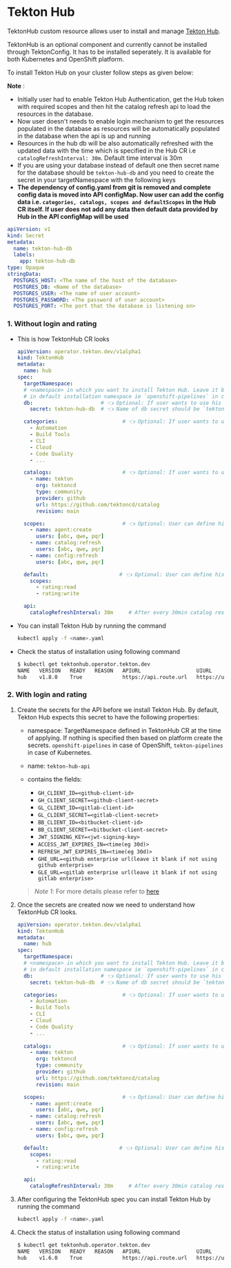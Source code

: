 # Tekton Hub

TektonHub custom resource allows user to install and manage [Tekton Hub][hub].

TektonHub is an optional component and currently cannot be installed through TektonConfig. It has to be installed
seperately. It is available for both Kubernetes and OpenShift platform.

To install Tekton Hub on your cluster follow steps as given below:


  **Note** :
  - Initially user had to enable Tekton Hub Authentication, get the Hub token with required scopes and then hit the catalog refresh api to load the resources in the database.
  - Now user doesn't needs to enable login mechanism to get the resources populated in the database as resources will be automatically populated in the database when the api is up and running
  - Resources in the hub db will be also automatically refreshed with the updated data with the time which is specified in the Hub CR i.e `catalogRefreshInterval: 30m`. Default time interval is 30m
  -  If you are using your database instead of default one then
  secret name for the database should be `tekton-hub-db` and you need to create the secret in your targetNamespace with the following keys
  - **The dependency of config.yaml from git is removed and complete config data is moved into API configMap. Now user can add the config data i.e.
    `categories, catalogs, scopes and defaultScopes` in the Hub CR itself. If user does not add any data then default
    data provided by Hub in the API configMap will be used**

  ```yaml
  apiVersion: v1
  kind: Secret
  metadata:
    name: tekton-hub-db
    labels:
      app: tekton-hub-db
  type: Opaque
  stringData:
    POSTGRES_HOST: <The name of the host of the database>
    POSTGRES_DB: <Name of the database>
    POSTGRES_USER: <The name of user account>
    POSTGRES_PASSWORD: <The password of user account>
    POSTGRES_PORT: <The port that the database is listening on>
  ```

### 1. Without login and rating

- This is how TektonHub CR looks

  ```yaml
  apiVersion: operator.tekton.dev/v1alpha1
  kind: TektonHub
  metadata:
    name: hub
  spec:
    targetNamespace:
    # <namespace> in which you want to install Tekton Hub. Leave it blank if in case you want to install
    # in default installation namespace ie `openshift-pipelines` in case of OpenShift and `tekton-pipelines` in case of Kubernetes
    db:                      # 👈 Optional: If user wants to use his database
      secret: tekton-hub-db  # 👈 Name of db secret should be `tekton-hub-db`
  
    categories:                     # 👈 Optional: If user wants to use his categories 
      - Automation
      - Build Tools
      - CLI
      - Cloud
      - Code Quality
      - ...
  
    catalogs:                       # 👈 Optional: If user wants to use his catalogs
      - name: tekton
        org: tektoncd
        type: community
        provider: github
        url: https://github.com/tektoncd/catalog
        revision: main

    scopes:                         # 👈 Optional: User can define his scopes  
      - name: agent:create
        users: [abc, qwe, pqr]
      - name: catalog:refresh
        users: [abc, qwe, pqr]
      - name: config:refresh
        users: [abc, qwe, pqr]

    default:                       # 👈 Optional: User can define his default scopes
      scopes:
        - rating:read
        - rating:write

    api:
      catalogRefreshInterval: 30m     # After every 30min catalog resources in the hub db would be refreshed to get the updated data from the catalog. Supported time units are As(A seconds), Bm(B minutes) Ch(C hours), Dd(D days) and Ew(E weeks).
  ```

- You can install Tekton Hub by running the command

    ```sh
    kubectl apply -f <name>.yaml
    ```

- Check the status of installation using following command

  ```sh
  $ kubectl get tektonhub.operator.tekton.dev
  NAME   VERSION   READY   REASON   APIURL                  UIURL
  hub    v1.8.0    True             https://api.route.url   https://ui.route.url
  ```

### 2. With login and rating
1. Create the secrets for the API before we install Tekton Hub. By default, Tekton Hub expects this secret to have the
   following properties:

    - namespace: TargetNamespace defined in TektonHub CR at the time of applying. If nothing is specified then based on
      platform create the secrets. `openshift-pipelines` in case of OpenShift, `tekton-pipelines` in case of Kubernetes.
    - name: `tekton-hub-api`
    - contains the fields:

        - `GH_CLIENT_ID=<github-client-id>`
        - `GH_CLIENT_SECRET=<github-client-secret>`
        - `GL_CLIENT_ID=<gitlab-client-id>`
        - `GL_CLIENT_SECRET=<gitlab-client-secret>`
        - `BB_CLIENT_ID=<bitbucket-client-id>`
        - `BB_CLIENT_SECRET=<bitbucket-client-secret>`
        - `JWT_SIGNING_KEY=<jwt-signing-key>`
        - `ACCESS_JWT_EXPIRES_IN=<time(eg 30d)>`
        - `REFRESH_JWT_EXPIRES_IN=<time(eg 30d)>`
        - `GHE_URL=<github enterprise url(leave it blank if not using github enterprise>`
        - `GLE_URL=<gitlab enterprise url(leave it blank if not using gitlab enterprise>`

   > _Note 1_: For more details please refer to [here](https://github.com/tektoncd/hub/blob/main/docs/DEPLOYMENT.md#create-git-oauth-applications)

3. Once the secrets are created now we need to understand how TektonHub CR looks.

    ```yaml
    apiVersion: operator.tekton.dev/v1alpha1
    kind: TektonHub
    metadata:
      name: hub
    spec:
      targetNamespace:
      # <namespace> in which you want to install Tekton Hub. Leave it blank if in case you want to install
      # in default installation namespace ie `openshift-pipelines` in case of OpenShift and `tekton-pipelines` in case of Kubernetes
      db:                      # 👈 Optional: If user wants to use his database
        secret: tekton-hub-db  # 👈 Name of db secret should be `tekton-hub-db`
   
      categories:                     # 👈 Optional: If user wants to use his categories 
        - Automation
        - Build Tools
        - CLI
        - Cloud
        - Code Quality
        - ...
  
      catalogs:                       # 👈 Optional: If user wants to use his catalogs
        - name: tekton
          org: tektoncd
          type: community
          provider: github
          url: https://github.com/tektoncd/catalog
          revision: main

      scopes:                         # 👈 Optional: User can define his scopes 
        - name: agent:create
          users: [abc, qwe, pqr]
        - name: catalog:refresh
          users: [abc, qwe, pqr]
        - name: config:refresh
          users: [abc, qwe, pqr]

      default:                       # 👈 Optional: User can define his default scopes
        scopes:
          - rating:read
          - rating:write
   
      api:
        catalogRefreshInterval: 30m     # After every 30min catalog resources in the hub db would be refreshed to get the updated data from the catalog. Supported time units are As(A seconds), Bm(B minutes) Ch(C hours), Dd(D days) and Ew(E weeks).
    ```

4. After configuring the TektonHub spec you can install Tekton Hub by running the command

    ```sh
    kubectl apply -f <name>.yaml
    ```

5. Check the status of installation using following command

    ```sh
    $ kubectl get tektonhub.operator.tekton.dev
    NAME   VERSION   READY   REASON   APIURL                  UIURL
    hub    v1.6.0    True             https://api.route.url   https://ui.route.url
    ```

[hub]: https://github.com/tektoncd/hub
